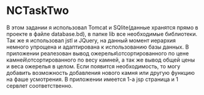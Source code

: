 # NCTaskTwo
В этом задании я использовал Tomcat и SQlite(данные хранятся прямо в проекте в файле database.bd), в папке lib все необходимые библиотеки.
Так же я использовал jstl и JQuery, на данный момент иерархия немного упрощена и адаптирована к использованию базы данных.
В приложении реалезован вывод ожерелья\отсортированного по цене камней\отсортированного по весу камней, а так же вывод общей цены и веса ожерелья в целом.
Если появится необходимость, то могу добавить возможность добавления нового камня или другую функцию на фаше усмотрения.
В приложении имеется 1-а jsp страница и 1 сервлет соответственно.
